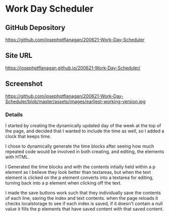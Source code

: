 # Work Day Scheduler 

## GitHub Depository
https://github.com/josephptflanagan/200621-Work-Day-Scheduler

## Site URL
https://josephptflanagan.github.io/200621-Work-Day-Scheduler/

## Screenshot
https://github.com/josephptflanagan/200621-Work-Day-Scheduler/blob/master/assets/images/earliest-working-version.jpg

### Details
I started by creating the dynamically updated day of the week at the top of the page, and decided that I wanted to include the time as well, so I added a clock that keeps time.

I chose to dynamically generate the time blocks after seeing how much repeated code would be involved in both creating, and editing, the elements with HTML. 

I Generated the time blocks and with the contents intially held within a p element as I believe they look better than textareas, but when the text element is clicked on the p element converts into a textarea for editing, turning back into a p element when clicking off the text. 

I made the save buttons work such that they individually save the contents of each line, saving the index and text contents. when the page reloads it checks localstorage to see if each index is saved, if it doesn't contain a null value it fills the p elements that have saved content with that saved content.